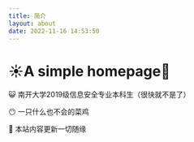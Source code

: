 ```yaml
---
title: 简介
layout: about
date: 2022-11-16 14:53:50
---
```

# ☀️A simple homepage🐤

😺 南开大学2019级信息安全专业本科生（很快就不是了）

😶 一只什么也不会的菜鸡

🏀 本站内容更新一切随缘


